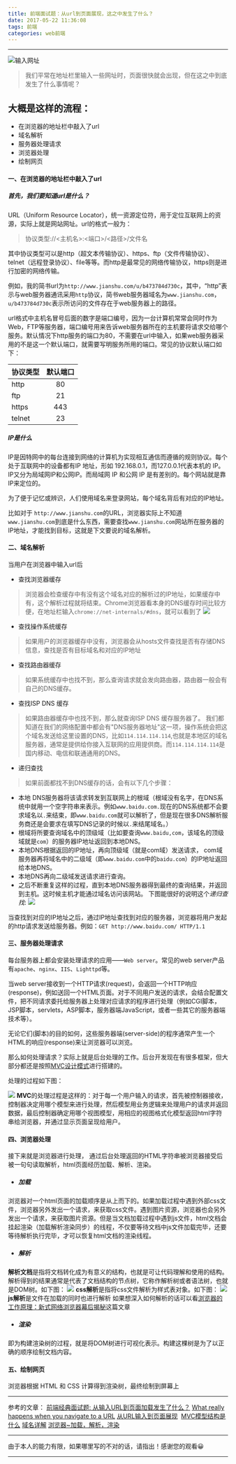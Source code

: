 ```yaml
---
title: 前端面试题：从url到页面展现，这之中发生了什么？
date: 2017-05-22 11:36:08
tags: 前端
categories: web前端
---
```


-------

![输入网址](http://upload-images.jianshu.io/upload_images/5308475-252af260aa56871a.jpg?imageMogr2/auto-orient/strip%7CimageView2/2/w/1240)

> 我们平常在地址栏里输入一些网址时，页面很快就会出现，但在这之中到底发生了什么事情呢？


<!--more-->


## 大概是这样的流程：
- 在浏览器的地址栏中敲入了url
- 域名解析
- 服务器处理请求
- 浏览器处理
- 绘制网页


#### 一、在浏览器的地址栏中敲入了url
##### 首先，我们要知道url是什么？
URL（Uniform Resource Locator），统一资源定位符，用于定位互联网上的资源，实际上就是网站网址。url的格式一般为：
>协议类型://<主机名>:<端口>/<路径>/文件名

其中协议类型可以是http（超文本传输协议）、https、ftp（文件传输协议）、telnet（远程登录协议）、file等等。而http是最常见的网络传输协议，https则是进行加密的网络传输。

例如，我的简书url为`http://www.jianshu.com/u/b473784d730c`，其中，“http”表示与web服务器通讯采用`http`协议，简书web服务器域名为`www.jianshu.com`，`u/b473784d730c`表示所访问的文件存在于web服务器上的路径。

url格式中主机名冒号后面的数字是端口编号，因为一台计算机常常会同时作为Web，FTP等服务器，端口编号用来告诉web服务器所在的主机要将请求交给哪个服务。默认情况下http服务的端口为80，不需要在url中输入，如果web服务器采用的不是这一个默认端口，就需要写明服务所用的端口。常见的协议默认端口如下：

|协议类型|默认端口|
| --- | :---: |
| http | 80|
| ftp | 21 |
| https | 443 |
|telnet| 23|

##### IP是什么
IP是因特网中的每台连接到网络的计算机为实现相互通信而遵循的规则协议。每个处于互联网中的设备都有IP 地址，形如 192.168.0.1，而127.0.0.1代表本机的 IP。IP又分为局域网IP和公网IP。而局域网 IP 和公网 IP 是有差别的。每个网站就是靠IP来定位的。

为了便于记忆或辨识，人们使用域名来登录网站，每个域名背后有对应的IP地址。

比如对于 `http://www.jianshu.com`的URL，浏览器实际上不知道 `www.jianshu.com`到底是什么东西，需要查找`www.jianshu.com`网站所在服务器的IP地址，才能找到目标，这就是下文要说的域名解析。

#### 二、域名解析
当用户在浏览器中输入url后
* 查找浏览器缓存

>浏览器会检查缓存中有没有这个域名对应的解析过的IP地址，如果缓存中有，这个解析过程就将结束。Chrome浏览器看本身的DNS缓存时间比较方便，在地址栏输入`chrome://net-internals/#dns`，就可以看到了
![](http://upload-images.jianshu.io/upload_images/5308475-1edd5a71a8c33fd7.png?imageMogr2/auto-orient/strip%7CimageView2/2/w/1240)




* 查找操作系统缓存

>如果用户的浏览器缓存中没有，浏览器会从hosts文件查找是否有存储DNS信息，查找是否有目标域名和对应的IP地址

* 查找路由器缓存

>如果系统缓存中也找不到，那么查询请求就会发向路由器，路由器一般会有自己的DNS缓存。

* 查找ISP DNS 缓存

> 如果路由器缓存中也找不到，那么就查询ISP DNS 缓存服务器了。
我们都知道在我们的网络配置中都会有"DNS服务器地址"这一项，操作系统会把这个域名发送给这里设置的DNS，比如`114.114.114.114`,也就是本地区的域名服务器，通常是提供给你接入互联网的应用提供商。而`114.114.114.114`是国内移动、电信和联通通用的DNS。

* 递归查找

>如果前面都找不到DNS缓存的话，会有以下几个步骤：
* 本地 DNS服务器将该请求转发到互联网上的根域（根域没有名字，在DNS系统中就用一个空字符串来表示。例如`www.baidu.com.`现在的DNS系统都不会要求域名以`.`来结束，即`www.baidu.com`就可以解析了，但是现在很多DNS解析服务商还是会要求在填写DNS记录的时候以`.`来结尾域名。）
* 根域将所要查询域名中的顶级域（比如要查询`www.baidu,com`，该域名的顶级域就是`com`）的服务器IP地址返回到本地DNS。
* 本地DNS根据返回的IP地址，再向顶级域（就是com域）发送请求， com域服务器再将域名中的二级域（即`www.baidu.com`中的`baidu.com`）的IP地址返回给本地DNS。
* 本地DNS再向二级域发送请求进行查询。
* 之后不断重复这样的过程，直到本地DNS服务器得到最终的查询结果，并返回到主机。这时候主机才能通过域名访问该网站。
下图能很好的说明这个*递归查找*:
![](http://upload-images.jianshu.io/upload_images/5308475-cf58e66c93c1f2ec.gif?imageMogr2/auto-orient/strip)

当查找到对应的IP地址之后，通过IP地址查找到对应的服务器，浏览器将用户发起的http请求发送给服务器。例如：`GET http://www.baidu.com/ HTTP/1.1`

#### 三、服务器处理请求
 每台服务器上都会安装处理请求的应用——`Web server`。常见的web server产品有`apache`、`nginx`、`IIS`、`Lighttpd`等。

当web server接收到一个HTTP请求(request)，会返回一个HTTP响应(response)，例如送回一个HTML页面。对于不同用户发送的请求，会结合配置文件，把不同请求委托给服务器上处理对应请求的程序进行处理（例如CGI脚本，JSP脚本，servlets，ASP脚本，服务器端JavaScript，或者一些其它的服务器端技术等）。

无论它们(脚本)的目的如何，这些服务器端(server-side)的程序通常产生一个HTML的响应(response)来让浏览器可以浏览。

那么如何处理请求？实际上就是后台处理的工作。后台开发现在有很多框架，但大部分都还是按照[MVC设计模式](https://zh.wikipedia.org/wiki/MVC)进行搭建的。

 处理的过程如下图：

![](http://upload-images.jianshu.io/upload_images/5308475-d45e8967170041f2.png?imageMogr2/auto-orient/strip%7CimageView2/2/w/1240)
**MVC**的处理过程是这样的：对于每一个用户输入的请求，首先被控制器接收，控制器决定用哪个模型来进行处理，然后模型用业务逻辑来处理用户的请求并返回数据，最后控制器确定用哪个视图模型，用相应的视图格式化模型返回html字符串给浏览器，并通过显示页面呈现给用户。

#### 四、浏览器处理
接下来就是浏览器进行处理， 通过后台处理返回的HTML字符串被浏览器接受后被一句句读取解析，html页面经历加载、解析、渲染。

* ##### 加载
 浏览器对一个html页面的加载顺序是从上而下的。如果加载过程中遇到外部css文件，浏览器另外发出一个请求，来获取css文件。遇到图片资源，浏览器也会另外发出一个请求，来获取图片资源。但是当文档加载过程中遇到js文件，html文档会挂起渲染（加载解析渲染同步）的线程，不仅要等待文档中js文件加载完毕，还要等待解析执行完毕，才可以恢复html文档的渲染线程。

*  ##### 解析
**解析文档**是指将文档转化成为有意义的结构，也就是可让代码理解和使用的结构。解析得到的结果通常是代表了文档结构的节点树，它称作解析树或者语法树，也就是DOM树。如下图：
![](http://upload-images.jianshu.io/upload_images/5308475-3817847173a249ef.gif?imageMogr2/auto-orient/strip)
**css解析**是指将css文件解析为样式表对象。如下图：
![](http://upload-images.jianshu.io/upload_images/5308475-810853491150d1ed.png?imageMogr2/auto-orient/strip%7CimageView2/2/w/1240)
**js解析**是文件在加载的同时也进行解析
如果想深入如何解析的话可以看[浏览器的工作原理：新式网络浏览器幕后揭秘](https://www.html5rocks.com/zh/tutorials/internals/howbrowserswork/#Parsing_general)这篇文章

* ##### 渲染
即为构建渲染树的过程，就是将DOM树进行可视化表示。构建这棵树是为了以正确的顺序绘制文档内容。

#### 五、绘制网页

浏览器根据 HTML 和 CSS 计算得到渲染树，最终绘制到屏幕上

---

参考的文章：
[前端经典面试题: 从输入URL到页面加载发生了什么？](https://segmentfault.com/a/1190000006879700)
[What really happens when you navigate to a URL](http://igoro.com/archive/what-really-happens-when-you-navigate-to-a-url/)
[从URL输入到页面展现](http://book.jirengu.com/jrg-team/frontend-knowledge-ppt/www/%E5%89%8D%E7%AB%AF%E5%85%A5%E9%97%A8-%E4%BB%8E%20URL%E8%BE%93%E5%85%A5%E5%88%B0%E9%A1%B5%E9%9D%A2%E5%B1%95%E7%8E%B0.html#/)
 [MVC模型结构是什么](http://blog.csdn.net/nawuyao/article/details/50386409)
[域名详解](http://weizhifeng.net/talking-about-domain.html)
[浏览器~加载，解析，渲染](http://www.jianshu.com/p/e141d1543143)

---

由于本人的能力有限，如果哪里写的不对的话，请指出！感谢您的观看😀

---

